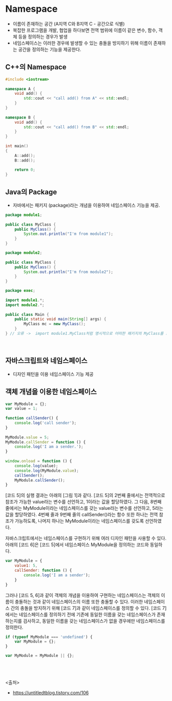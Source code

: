 # Namespace
- 이름이 존재하는 공간 (A지역 C와 B지역 C - 공간으로 식별)
- 복잡한 프로그램을 개발, 협업을 하다보면 전역 범위에 이름이 같은 변수, 함수, 객체 등을 정의하는 경우가 발생
- 네임스페이스는 이러한 경우에 발생할 수 있는 충돌을 방지하기 위해 이름이 존재하는 공간을 정의하는 기능을 제공한다.
 
## C++의 Namespace
```c++
#include <iostream>
 
namespace A {
    void add() {
        std::cout << "call add() from A" << std::endl;
    }
}
 
namespace B {
    void add() {
        std::cout << "call add() from B" << std::endl;
    }
}
 
int main()
{
    A::add();
    B::add();
 
    return 0;
}
```


## Java의 Package
- 자바에서는 패키지 (package)라는 개념을 이용하여 네임스페이스 기능을 제공.
```java
package module1;
 
public class MyClass {
    public MyClass() {
        System.out.println("I'm from module1");
    }
}
```
```java
package module2;
 
public class MyClass {
    public MyClass() {
        System.out.println("I'm from module2");
    }
}
```
```java
package exec;
 
import module1.*;
import module2.*;
 
public class Main {
    public static void main(String[] args) {    
        MyClass mc = new MyClass();
    }
} // 오류 ->  import module1.MyClass처럼 명시적으로 어떠한 패키지의 MyClass를 포함할 것인지를 선언
```
<br>

## 자바스크립트와 네임스페이스
- 디자인 패턴을 이용 네임스페이스 기능 제공
## 객체 개념을 이용한 네임스페이스


```javascript
var MyModule = {};
var value = 1;
 
function callSender() {
    console.log('call sender');
}
 
MyModule.value = 5;
MyModule.callSender = function () {
    console.log('I am a sender.');
}
 
window.onload = function () {
    console.log(value);
    console.log(MyModule.value);
    callSender();
    MyModule.callSender();
}
```

[코드 5]의 실행 결과는 아래의 [그림 1]과 같다. [코드 5]의 2번째 줄에서는 전역적으로 참조가 가능한 value라는 변수를 선언하고, 1이라는 값을 할당하였다. 그 다음, 8번째 줄에서는 MyModule이라는 네임스페이스를 갖는 value라는 변수를 선언하고, 5라는 값을 할당하였다. 4번째 줄과 9번째 줄의 callSender()라는 함수 또한 하나는 전역 참조가 가능하도록, 나머지 하나는 MyModule이라는 네임스페이스를 갖도록 선언하였다.


자바스크립트에서는 네임스페이스를 구현하기 위해 여러 디자인 패턴을 사용할 수 있다. 아래의 [코드 6]은 [코드 5]에서 네임스페이스 MyModule을 정의하는 코드와 동일하다.
```javascript
var MyModule = {
    value1: 5,
    callSender: function () {
        console.log('I am a sender');
    }
}
```





그러나 [코드 5, 6]과 같이 객체의 개념을 이용하여 구현하는 네임스페이스는 객체의 이름이 충돌하는 것과 같이 네임스페이스의 이름 또한 충돌할 수 있다. 이러한 네임스페이스 간의 충돌을 방지하기 위해 [코드 7]과 같이 네임스페이스를 정의할 수 있다. [코드 7]에서는 네임스페이스를 정의하기 전에 기존에 동일한 이름을 갖는 네임스페이스가 존재하는지를 검사하고, 동일한 이름을 갖는 네임스페이스가 없을 경우에만 네임스페이스를 정의한다.




```javascript
if (typeof MyModule === 'undefined') {
    var MyModule = {};
}
```
```javascript
var MyModule = MyModule || {};
```

<br><br><br>
<출처>
- https://untitledtblog.tistory.com/106
